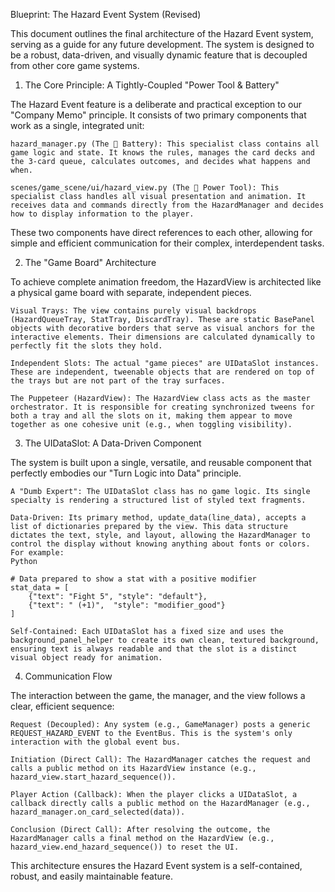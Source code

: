 Blueprint: The Hazard Event System (Revised)

This document outlines the final architecture of the Hazard Event system, serving as a guide for any future development. The system is designed to be a robust, data-driven, and visually dynamic feature that is decoupled from other core game systems.

1. The Core Principle: A Tightly-Coupled "Power Tool & Battery"

The Hazard Event feature is a deliberate and practical exception to our "Company Memo" principle. It consists of two primary components that work as a single, integrated unit:

    hazard_manager.py (The 🔋 Battery): This specialist class contains all game logic and state. It knows the rules, manages the card decks and the 3-card queue, calculates outcomes, and decides what happens and when.

    scenes/game_scene/ui/hazard_view.py (The 🎨 Power Tool): This specialist class handles all visual presentation and animation. It receives data and commands directly from the HazardManager and decides how to display information to the player.

These two components have direct references to each other, allowing for simple and efficient communication for their complex, interdependent tasks.

2. The "Game Board" Architecture

To achieve complete animation freedom, the HazardView is architected like a physical game board with separate, independent pieces.

    Visual Trays: The view contains purely visual backdrops (HazardQueueTray, StatTray, DiscardTray). These are static BasePanel objects with decorative borders that serve as visual anchors for the interactive elements. Their dimensions are calculated dynamically to perfectly fit the slots they hold.

    Independent Slots: The actual "game pieces" are UIDataSlot instances. These are independent, tweenable objects that are rendered on top of the trays but are not part of the tray surfaces.

    The Puppeteer (HazardView): The HazardView class acts as the master orchestrator. It is responsible for creating synchronized tweens for both a tray and all the slots on it, making them appear to move together as one cohesive unit (e.g., when toggling visibility).

3. The UIDataSlot: A Data-Driven Component

The system is built upon a single, versatile, and reusable component that perfectly embodies our "Turn Logic into Data" principle.

    A "Dumb Expert": The UIDataSlot class has no game logic. Its single specialty is rendering a structured list of styled text fragments.

    Data-Driven: Its primary method, update_data(line_data), accepts a list of dictionaries prepared by the view. This data structure dictates the text, style, and layout, allowing the HazardManager to control the display without knowing anything about fonts or colors. For example:
    Python

    # Data prepared to show a stat with a positive modifier
    stat_data = [
        {"text": "Fight 5", "style": "default"},
        {"text": " (+1)",  "style": "modifier_good"}
    ]

    Self-Contained: Each UIDataSlot has a fixed size and uses the background_panel_helper to create its own clean, textured background, ensuring text is always readable and that the slot is a distinct visual object ready for animation.

4. Communication Flow

The interaction between the game, the manager, and the view follows a clear, efficient sequence:

    Request (Decoupled): Any system (e.g., GameManager) posts a generic REQUEST_HAZARD_EVENT to the EventBus. This is the system's only interaction with the global event bus.

    Initiation (Direct Call): The HazardManager catches the request and calls a public method on its HazardView instance (e.g., hazard_view.start_hazard_sequence()).

    Player Action (Callback): When the player clicks a UIDataSlot, a callback directly calls a public method on the HazardManager (e.g., hazard_manager.on_card_selected(data)).

    Conclusion (Direct Call): After resolving the outcome, the HazardManager calls a final method on the HazardView (e.g., hazard_view.end_hazard_sequence()) to reset the UI.

This architecture ensures the Hazard Event system is a self-contained, robust, and easily maintainable feature.